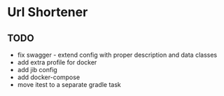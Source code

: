 # Url Shortener

## TODO
- fix swagger - extend config with proper description and data classes
- add extra profile for docker
- add jib config
- add docker-compose
- move itest to a separate gradle task